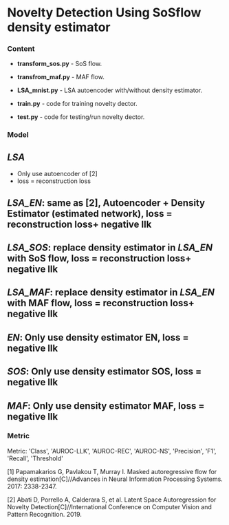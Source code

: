 # Novelty Detection Using SoSflow density estimator


### Content

* **transform_sos.py** -  SoS flow.
* **transfrom_maf.py** - MAF flow.
* **LSA_mnist.py** - LSA autoencoder with/without density estimator.

* **train.py** - code for training novelty dector.
* **test.py** - code for testing/run novelty dector.

### Model
## *LSA*
* Only use autoencoder  of [2] 
* loss = reconstruction loss

## *LSA_EN*: same as [2], Autoencoder + Density Estimator (estimated network), loss = reconstruction loss+ negative llk

## *LSA_SOS*: replace density estimator in *LSA_EN* with SoS flow, loss = reconstruction loss+ negative llk

## *LSA_MAF*: replace density estimator in *LSA_EN* with MAF flow, loss = reconstruction loss+ negative llk

## *EN*: Only use density estimator EN, loss = negative llk

## *SOS*: Only use density estimator SOS, loss = negative llk

## *MAF*: Only use density estimator MAF, loss = negative llk


### Metric 
Metric: 'Class', 'AUROC-LLK', 'AUROC-REC', 'AUROC-NS', 'Precision',
                'F1',
                'Recall',
                'Threshold'


[1] Papamakarios G, Pavlakou T, Murray I. Masked autoregressive flow for density estimation[C]//Advances in Neural Information Processing Systems. 2017: 2338-2347.

[2] Abati D, Porrello A, Calderara S, et al. Latent Space Autoregression for Novelty Detection[C]//International Conference on Computer Vision and Pattern Recognition. 2019. 





